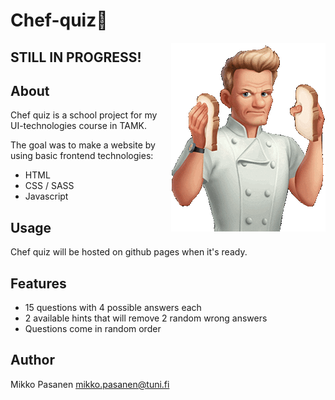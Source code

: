 # Chef-quiz🍳
<img align="right" alt="gordon" src="./pics/gordon.gif">

## STILL IN PROGRESS!

## About
Chef quiz is a school project for my UI-technologies course in TAMK.

The goal was to make a website by using basic frontend technologies:
- HTML
- CSS / SASS
- Javascript

## Usage

Chef quiz will be hosted on github pages when it's ready.

## Features
- 15 questions with 4 possible answers each
- 2 available hints that will remove 2 random wrong answers
- Questions come in random order


## Author

Mikko Pasanen <mikko.pasanen@tuni.fi>
